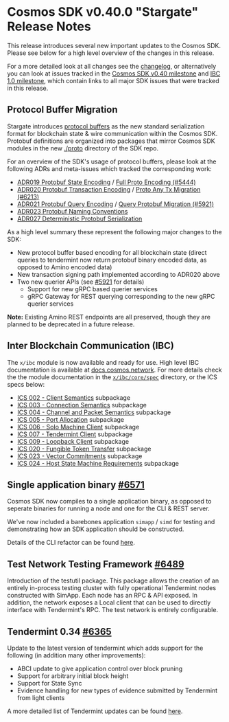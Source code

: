 # Cosmos SDK v0.40.0 "Stargate" Release Notes

This release introduces several new important updates to the Cosmos SDK. Please see below for a high level overview of the changes in this release.

For a more detailed look at all changes see the [changelog](https://github.com/cosmos/cosmos-sdk/blob/v0.40.x/CHANGELOG.md), or alternatively you can look at issues tracked in 
the [Cosmos SDK v0.40 milestone](https://github.com/cosmos/cosmos-sdk/milestone/25?closed=1) and [IBC 1.0 milestone](https://github.com/cosmos/cosmos-sdk/milestone/21?closed=1), which contain links to all major SDK issues that were tracked in this release.

## Protocol Buffer Migration

Stargate introduces [protocol buffers](https://developers.google.com/protocol-buffers) as the new standard serialization format for blockchain state & wire communication within the Cosmos SDK. Protobuf definitions are organized into packages that mirror Cosmos SDK modules in the new [./proto](https://github.com/cosmos/cosmos-sdk/tree/master/proto) directory of the SDK repo.

For an overview of the SDK's usage of protocol buffers, please look at the following ADRs and meta-issues which tracked the corresponding work:
- [ADR019 Protobuf State Encoding](https://github.com/cosmos/cosmos-sdk/blob/master/docs/architecture/adr-019-protobuf-state-encoding.md) / [Full Proto Encoding (#5444)](https://github.com/cosmos/cosmos-sdk/issues/5444)
- [ADR020 Protobuf Transaction Encoding](https://github.com/cosmos/cosmos-sdk/blob/master/docs/architecture/adr-020-protobuf-transaction-encoding.md) / [Proto Any Tx Migration (#6213)](https://github.com/cosmos/cosmos-sdk/issues/6213) 
- [ADR021 Protobuf Query Encoding](https://github.com/cosmos/cosmos-sdk/blob/master/docs/architecture/adr-021-protobuf-query-encoding.md) / [Query Protobuf Migration (#5921)](https://github.com/cosmos/cosmos-sdk/issues/5921)
- [ADR023 Protobuf Naming Conventions](https://github.com/cosmos/cosmos-sdk/blob/master/docs/architecture/adr-023-protobuf-naming.md)
- [ADR027 Deterministic Protobuf Serialization](https://github.com/cosmos/cosmos-sdk/blob/master/docs/architecture/adr-027-deterministic-protobuf-serialization.md)

As a high level summary these represent the following major changes to the SDK:
- New protocol buffer based encoding for all blockchain state (direct queries to tendermint now return protobuf binary encoded data, as opposed to Amino encoded data)
- New transaction signing path implemented according to ADR020 above
- Two new querier APIs (see [#5921](https://github.com/cosmos/cosmos-sdk/issues/5921) for details)
  - Support for new gRPC based querier services
  - gRPC Gateway for REST querying corresponding to the new gRPC querier services

**Note:** Existing Amino REST endpoints are all preserved, though they are planned to be deprecated in a future release.

## Inter Blockchain Communication (IBC)

The `x/ibc` module is now available and ready for use. High level IBC documentation is available at [docs.cosmos.network](https://docs.cosmos.network/master/ibc/overview.html). For more details check the the module documentation in the [`x/ibc/core/spec`](https://github.com/cosmos/cosmos-sdk/tree/master/x/ibc/core/spec) directory, or the ICS specs below:
* [ICS 002 - Client Semantics](https://github.com/cosmos/ics/tree/master/spec/ics-002-client-semantics) subpackage
* [ICS 003 - Connection Semantics](https://github.com/cosmos/ics/blob/master/spec/ics-003-connection-semantics) subpackage
* [ICS 004 - Channel and Packet Semantics](https://github.com/cosmos/ics/blob/master/spec/ics-004-channel-and-packet-semantics) subpackage
* [ICS 005 - Port Allocation](https://github.com/cosmos/ics/blob/master/spec/ics-005-port-allocation) subpackage
* [ICS 006 - Solo Machine Client](https://github.com/cosmos/ics/tree/master/spec/ics-006-solo-machine-client) subpackage
* [ICS 007 - Tendermint Client](https://github.com/cosmos/ics/blob/master/spec/ics-007-tendermint-client) subpackage
* [ICS 009 - Loopback Client](https://github.com/cosmos/ics/tree/master/spec/ics-009-loopback-client) subpackage
* [ICS 020 - Fungible Token Transfer](https://github.com/cosmos/ics/tree/master/spec/ics-020-fungible-token-transfer) subpackage
* [ICS 023 - Vector Commitments](https://github.com/cosmos/ics/tree/master/spec/ics-023-vector-commitments) subpackage
* [ICS 024 - Host State Machine Requirements](https://github.com/cosmos/ics/tree/master/spec/ics-024-host-requirements) subpackage



## Single application binary [#6571](https://github.com/cosmos/cosmos-sdk/pull/6571)

Cosmos SDK now compiles to a single application binary, as opposed to seperate binaries for running a node and one for the CLI & REST server.

We've now included a barebones application `simapp` / `simd` for testing and demonstrating how an SDK application should be constructed.

Details of the CLI refactor can be found [here](https://github.com/cosmos/cosmos-sdk/issues/6571).

## Test Network Testing Framework [#6489](https://github.com/cosmos/cosmos-sdk/pull/6489)

Introduction of the testutil package. This package allows the creation of an entirely in-process testing cluster with fully operational Tendermint nodes constructed with SimApp. Each node has an RPC & API exposed. In addition, the network exposes a Local client that can be used to directly interface with Tendermint's RPC. The test network is entirely configurable.

## Tendermint 0.34 [#6365](https://github.com/cosmos/cosmos-sdk/issues/6365)

Update to the latest version of tendermint which adds support for the following (in addition many other improvements):
- ABCI update to give application control over block pruning
- Support for arbitrary initial block height
- Support for State Sync
- Evidence handling for new types of evidence submitted by Tendermint from light clients

A more detailed list of Tendermint updates can be found [here](https://github.com/tendermint/tendermint/blob/master/CHANGELOG.md#v0340-rc4).
